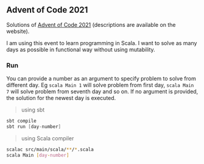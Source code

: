 ## Advent of Code 2021

Solutions of [Advent of Code 2021](https://adventofcode.com/2021) (descriptions are available on the website).

I am using this event to learn programming in Scala.
I want to solve as many days as possible in functional way without using mutability.

### Run

You can provide a number as an argument to specify problem to solve from different day.
Eg `scala Main 1` will solve problem from first day, `scala Main 7` will solve problem from seventh day and so on.
If no argument is provided, the solution for the newest day is executed.

> using sbt
 
```sbt
sbt compile
sbt run [day-number]
```

> using Scala compiler

```bash
scalac src/main/scala/**/*.scala
scala Main [day-number]
```
